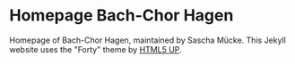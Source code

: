 # Homepage Bach-Chor Hagen

Homepage of Bach-Chor Hagen, maintained by Sascha Mücke.
This Jekyll website uses the "Forty" theme by [HTML5 UP](https://html5up.net/).
